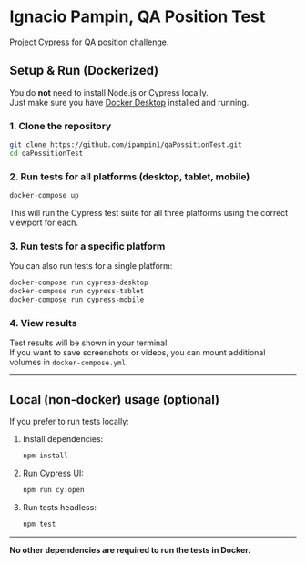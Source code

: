 # Ignacio Pampin, QA Position Test

Project Cypress for QA position challenge.

## Setup & Run (Dockerized)

You do **not** need to install Node.js or Cypress locally.  
Just make sure you have [Docker Desktop](https://www.docker.com/products/docker-desktop/) installed and running.

### 1. Clone the repository

```bash
git clone https://github.com/ipampin1/qaPossitionTest.git
cd qaPossitionTest
```

### 2. Run tests for all platforms (desktop, tablet, mobile)

```bash
docker-compose up
```

This will run the Cypress test suite for all three platforms using the correct viewport for each.

### 3. Run tests for a specific platform

You can also run tests for a single platform:

```bash
docker-compose run cypress-desktop
docker-compose run cypress-tablet
docker-compose run cypress-mobile
```

### 4. View results

Test results will be shown in your terminal.  
If you want to save screenshots or videos, you can mount additional volumes in `docker-compose.yml`.

---

## Local (non-docker) usage (optional)

If you prefer to run tests locally:

1. Install dependencies:
   ```bash
   npm install
   ```
2. Run Cypress UI:
   ```bash
   npm run cy:open
   ```
3. Run tests headless:
   ```bash
   npm test
   ```

---

**No other dependencies are required to run the tests in Docker.**
